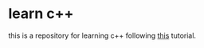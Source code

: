 # learn c++

this is a repository for learning c++ following [this](https://developers.google.com/edu/c++) tutorial.